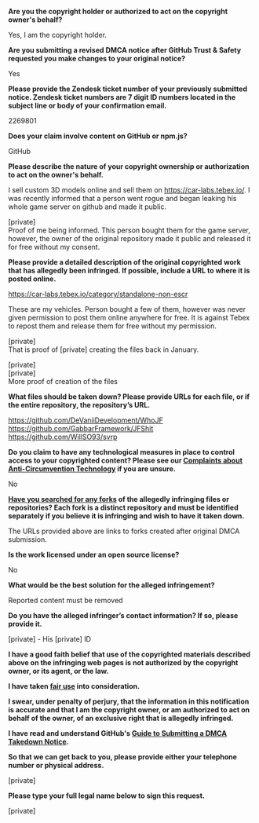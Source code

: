 **Are you the copyright holder or authorized to act on the copyright owner's behalf?**

Yes, I am the copyright holder.

**Are you submitting a revised DMCA notice after GitHub Trust & Safety requested you make changes to your original notice?**

Yes

**Please provide the Zendesk ticket number of your previously submitted notice. Zendesk ticket numbers are 7 digit ID numbers located in the subject line or body of your confirmation email.**

2269801

**Does your claim involve content on GitHub or npm.js?**

GitHub

**Please describe the nature of your copyright ownership or authorization to act on the owner's behalf.**

I sell custom 3D models online and sell them on https://car-labs.tebex.io/. I was recently informed that a person went rogue and began leaking his whole game server on github and made it public.

[private]  
Proof of me being informed. This person bought them for the game server, however, the owner of the original repository made it public and released it for free without my consent.

**Please provide a detailed description of the original copyrighted work that has allegedly been infringed. If possible, include a URL to where it is posted online.**

https://car-labs.tebex.io/category/standalone-non-escr

These are my vehicles. Person bought a few of them, however was never given permission to post them online anywhere for free.
It is against Tebex to repost them and release them for free without my permission.

[private]  
That is proof of [private] creating the files back in January.

[private]  
[private]  
More proof of creation of the files

**What files should be taken down? Please provide URLs for each file, or if the entire repository, the repository’s URL.**
  
https://github.com/DeVaniiDevelopment/WhoJF  
https://github.com/GabbarFramework/JFShit  
https://github.com/WillSO93/svrp

**Do you claim to have any technological measures in place to control access to your copyrighted content? Please see our <a href="https://docs.github.com/articles/guide-to-submitting-a-dmca-takedown-notice#complaints-about-anti-circumvention-technology">Complaints about Anti-Circumvention Technology</a> if you are unsure.**

No

**<a href="https://docs.github.com/articles/dmca-takedown-policy#b-what-about-forks-or-whats-a-fork">Have you searched for any forks</a> of the allegedly infringing files or repositories? Each fork is a distinct repository and must be identified separately if you believe it is infringing and wish to have it taken down.**

The URLs provided above are links to forks created after original DMCA submission.

**Is the work licensed under an open source license?**

No

**What would be the best solution for the alleged infringement?**

Reported content must be removed

**Do you have the alleged infringer’s contact information? If so, please provide it.**

[private]   - His [private] ID

**I have a good faith belief that use of the copyrighted materials described above on the infringing web pages is not authorized by the copyright owner, or its agent, or the law.**

**I have taken <a href="https://www.lumendatabase.org/topics/22">fair use</a> into consideration.**

**I swear, under penalty of perjury, that the information in this notification is accurate and that I am the copyright owner, or am authorized to act on behalf of the owner, of an exclusive right that is allegedly infringed.**

**I have read and understand GitHub's <a href="https://docs.github.com/articles/guide-to-submitting-a-dmca-takedown-notice/">Guide to Submitting a DMCA Takedown Notice</a>.**

**So that we can get back to you, please provide either your telephone number or physical address.**

[private]  

**Please type your full legal name below to sign this request.**

[private]  
